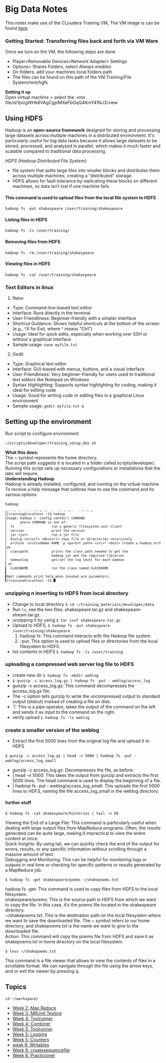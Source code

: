 # Big Data Notes
This notes make use of the CLoudera Training VM, The VM image is can be found [here](https://drive.google.com/file/d/1pizgWHk6VAgCgpiMXeFbGqQ4KmY41NJ3/view)

### Getting Started: Transferring files back and forth via VM Ware

Once we turn on the VM, the following steps are done<br>
- Player>Removable Devices>Network Adapter> Settings
- Options> Shares Folders, select *Always enables*
- On folders, add your machines local folders path
- The files can be found on this path of the VM Training/File System/mnt/hgfs

**Setting it up**<br>
Open virtual machine > select the .vmx file/d/1pizgWHk6VAgCgpiMXeFbGqQ4KmY41NJ3/view

## Using HDFS
Hadoop is an **open-source framework** designed for storing and processing large datasets 
across multiple machines in a distributed environment. It's particularly useful for 
big data tasks because it allows large datasets to be stored, processed, and analyzed 
in parallel, which makes it much faster and scalable compared to traditional data processing.<br>

*HDFS (Hadoop Distributed File System):*

- file system that splits large files into smaller blocks and distributes them across multiple machines, creating a "distributed" storage.
- HDFS allows for fault tolerance by replicating these blocks on different machines, so data isn’t lost if one machine fails.

#### This command is used to upload files from the local file system to HDFS
```
hadoop fs -put shakespeare /user/training/shakespeare
```
#### Listing files in HDFS
```
hadoop fs -ls /user/training/

```

#### Removing files from HDFS
```
hadoop fs -rm /user/training/shakespeare

```

#### Viewing files in HDFS
````
hadoop fs -cat /user/training/shakespeare

````
### Text Editors in linux

1. Nano
  - Type: Command-line-based text editor
  - Interface: Runs directly in the terminal
  - User-Friendliness: Beginner-friendly with a simpler interface
  - Shortcut Guidance: Shows helpful shortcuts at the bottom of the screen (e.g., ^X for Exit, where ^ means "Ctrl")
  - Usage: Ideal for quick edits, especially when working over SSH or without a graphical interface
  - Sample usage: `nano myfile.txt`
2. Gedit
 - Type: Graphical text editor
 - Interface: GUI-based with menus, buttons, and a visual interface
 - User-Friendliness: Very beginner-friendly for users used to traditional text editors like Notepad on Windows
 - Syntax Highlighting: Supports syntax highlighting for coding, making it ideal for editing code
 - Usage: Good for writing code or editing files in a graphical Linux environment
 - Sample usage: `gedit myfile.txt &`


## Setting up the environment

Run script to configure environment
```
~/scripts/developer/training_setup_dev.sh

```
**What this does:** <br>
The ~ symbol represents the home directory. <br>
The script path suggests it is located in a folder called scripts/developer/. <br>
Running this script sets up necessary configurations or installations that the labs will require.<br>
**Understanding Hadoop**<br>
Hadoop is already installed, configured, and running on the virtual machine <br>
To receive a help message that outlines how to use the command and its various options
```
hadoop
```
![img](images/img1.png)

### unzipping n inserting to HDFS from local directory
- Change to local directory `$ cd ~/training_materials/developer/data`
- Run `ls`, see the two files: shakespeare.tar.gz and shakespeare-stream.tar.gz.
- unzipping it by using `$ tar zxvf shakespeare.tar.gz`
- Upload to HDFS, `$ hadoop fs -put shakespeare /user/training/shakespeare`
   1. hadoop fs: This command interacts with the Hadoop file system.
   2. -put: This option is used to upload files or directories from the local filesystem to HDFS.
- list contents in HDFS `$ hadoop fs -ls /user/training`
### uploading a compressed web server log file to HDFS
- create new dir `$ hadoop fs -mkdir weblog`
- `$ gunzip -c access_log.gz | hadoop fs -put - weblog/access_log`
- gunzip -c access_log.gz: This command decompresses the access_log.gz file. 
- The -c option tells gunzip to write the uncompressed output to standard output (stdout) instead of creating a file on disk.
- '|' This is a pipe operator, takes the output of the command on the left and sends it as input to the command on the right.
- verify upload `$ hadoop fs -ls weblog`


### create a smaller version of the weblog
- Extract the first 5000 lines from the original log file and upload it to HDFS
```
$ gunzip -c access_log.gz | head -n 5000 | hadoop fs -put - weblog/access_log_small
```
- gunzip -c access_log.gz: Decompresses the file, as before.
- | head -n 5000: This takes the output from gunzip and extracts the first 5000 lines. The head command is used to display the beginning of a file.
- | hadoop fs -put - weblog/access_log_small: This uploads the first 5000 lines to HDFS, naming the file access_log_small in the weblog directory.

#### further stuff

```
$ hadoop fs -cat shakespeare/histories | tail -n 50
```
Viewing the End of a Large File: This command is particularly useful when dealing with large output files from MapReduce
programs. Often, the results generated can be quite large, making it impractical to view the entire content at once.<br>
Quick Insights: By using tail, we can quickly check the end of the output for errors, results, or any specific 
information without scrolling through a massive amount of text.<br> Debugging and Monitoring: 
This can be helpful for monitoring logs or outputs in real time or checking for specific patterns or results 
generated by a MapReduce job.<br>

```
$ hadoop fs -get shakespeare/poems ~/shakepoems.txt
```
hadoop fs -get: This command is used to copy files from HDFS to the local filesystem.<br>
shakespeare/poems: This is the source path in HDFS from which we want to copy the file. 
In this case, it’s the poems file located in the shakespeare directory.<br>
~/shakepoems.txt: This is the destination path on the local filesystem where we want to save the downloaded file.
The ~ symbol refers to our home directory, and shakepoems.txt is the name we want to give to the downloaded file.<br>
Action: This command will copy the poems file from HDFS and save it as shakepoems.txt in home directory on the 
local filesystem.

```
$ less ~/shakepoems.txt
```
This command is a file viewer that allows to view the contents of files in a scrollable format.
We can navigate through the file using the arrow keys, and or exit the viewer by pressing q.

## Topics

```
cd ~/workspace/
```

- [Week 2: Map Reduce](./MapReduce)
- [Week 3: MRUnit Testing](./MRUnit)
- [Week 4: Toolrunner](./Toolrunner)
- [Week 4: Combiner](./Combiner)
- [Week 5: Toolrunner](./Toolrunner_pt2)
- [Week 5: Logging](./Logging)
- [Week 5: Counters](./Counters)
- [week 6: Writables](./Writables)
- [Week 6: createsequencefile](./Sequence)
- [Week 6: Practicioner](./Practicioner)






